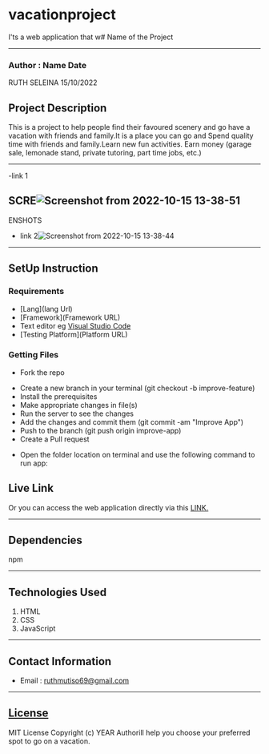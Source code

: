 # vacationproject
I'ts a web application that w# Name of the Project
 *****
 ### Author : Name Date
RUTH SELEINA 
15/10/2022
 ## Project Description
 This is a project to help people find their favoured scenery and go have a vacation with friends and family.It is a place you can go and 
 Spend quality time with friends and family.Learn new fun activities. Earn money (garage sale, lemonade stand, private tutoring, part time jobs, etc.)
 ******
 -link 1
 ## SCRE![Screenshot from 2022-10-15 13-38-51](https://user-images.githubusercontent.com/111879128/195982579-4a42c5fd-8014-461b-a166-6d9917b1df0b.png)
ENSHOTS
 - link 2![Screenshot from 2022-10-15 13-38-44](https://user-images.githubusercontent.com/111879128/195982598-f2916c02-65a0-411e-9c31-937c089a3a8e.png)
 ********
 ## SetUp Instruction
 ### Requirements
 * [Lang](lang Url)
 * [Framework](Framework URL)
 * Text editor eg [Visual Studio Code](https://code.visualstudio.com/download)
 * [Testing Platform](Platform URL)
 ### Getting Files
 * Fork the repo
 - Create a new branch in your terminal (git checkout -b improve-feature)
 - Install the prerequisites
 - Make appropriate changes in file(s)
 - Run the server to see the changes
 - Add the changes and commit them (git commit -am "Improve App")
 - Push to the branch (git push origin improve-app)
 - Create a Pull request
 * Open the folder location on terminal and use the following command to run app:
 ## Live Link
 Or you can access the web application directly via this [LINK.](link.com/)
 *****
 ## Dependencies
 npm
 *****
 ## Technologies Used
 1. HTML
 2. CSS
 3. JavaScript
 *****
 ## Contact Information
 * Email : ruthmutiso69@gmail.com
 *****
 ## [License](LICENSE)
 MIT License
 Copyright (c) YEAR Authorill help you choose your preferred spot to go on a vacation.
